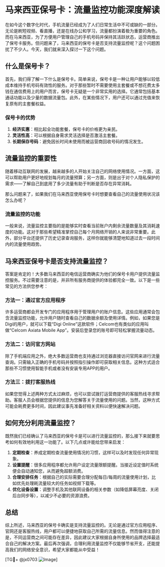 # 马来西亚保号卡：流量监控功能深度解读

在如今这个数字化时代，手机流量已经成为了人们日常生活中不可或缺的一部分。无论是刷短视频、看直播，还是在线办公和学习，流量都扮演着极为重要的角色。而在马来西亚，为了方便用户管理自己的手机号码并保持其活跃状态，运营商推出了保号卡服务。但问题来了，马来西亚的保号卡是否支持流量监控呢？这个问题困扰了不少人。今天，我们就来深入探讨一下这个问题。

## 什么是保号卡？

首先，我们得了解一下什么是保号卡。简单来说，保号卡是一种让用户能够以较低成本维持手机号码有效性的服务。对于那些暂时不需要使用主套餐或不想花费太多钱在通信费用上的用户而言，保号卡无疑是一个非常实用的选择。它通常包括基本通话功能以及少量的数据流量包。此外，在某些情况下，用户还可以通过充值来恢复原有的主套餐权益。

### 保号卡的优势

1. **经济实惠**：相比起全功能套餐，保号卡的价格更为亲民。
2. **灵活性高**：可以根据自身需求灵活选择是否激活主套餐。
3. **长期保存号码**：避免因长时间未使用而被运营商回收号码的情况发生。

## 流量监控的重要性

随着移动互联网的发展，越来越多的人开始关注自己的网络使用情况。一方面，这可以帮助用户更好地规划每月的流量预算；另一方面，则是出于对个人隐私保护的需求——了解自己到底用了多少流量有助于判断是否存在异常消耗。

那么问题来了，如果我们在马来西亚使用保号卡时想要查看自己的流量使用状况该怎么办呢？

### 流量监控的功能

一般来说，流量监控主要指的是能够实时查看当前账户内剩余流量数量及其消耗速度的功能。这对于那些希望精准掌控自己每个月网络开销的人来说非常重要。此外，部分平台还提供了历史记录查询服务，这样你就能够清楚地知道过去一段时间内的流量使用趋势。

## 马来西亚保号卡是否支持流量监控？

答案是肯定的！大多数马来西亚的电信运营商确实为他们的保号卡用户提供流量监控服务。不过需要注意的是，并非所有服务商提供的体验都完全一致。以下是一些常见的方法供您参考：

### 方法一：通过官方应用程序

许多运营商都会开发专门的应用程序用于管理用户的账户信息。这些应用通常会包含流量监控功能，允许用户随时查看自己的数据余额及使用详情。例如，如果您是Digi的用户，就可以下载“Digi Online”这款软件；Celcom也有类似的应用叫做“Celcom Axiata Mobile App”。安装后登录您的账号即可轻松掌握流量动态。

### 方法二：访问官方网站

除了手机端应用之外，绝大多数运营商也支持通过浏览器直接访问官网来进行流量查询。只需输入正确的手机号码并按照指引操作即可获取相关信息。这种方式适合那些不习惯使用智能手机或者没有安装专用APP的用户。

### 方法三：拨打客服热线

如果您觉得上述两种方式太过麻烦，也可以尝试拨打运营商提供的客服热线寻求帮助。客服人员会根据您提供的信息为您解答关于流量使用的问题。当然，这种方式可能会耗费更多时间，因此建议事先准备好相关资料以便快速解决问题。

## 如何充分利用流量监控？

既然我们已经确认了马来西亚的保号卡是可以进行流量监控的，那么接下来就要思考如何有效地利用这一功能了。以下几点或许能给您带来启发：

1. **定期检查**：养成定期检查流量使用情况的习惯，这样可以及时发现任何异常现象。
2. **设置提醒**：很多应用程序都允许用户设定流量限额提醒。当接近设定值时系统便会自动通知您，从而避免超额消费。
3. **合理安排任务**：根据自己的实际需要合理分配每日/每周的流量使用计划，比如优先处理耗流量较大的任务如视频下载等。
4. **优化设备设置**：调整手机及其他联网设备的相关参数（如降低屏幕亮度、关闭后台同步等），以减少不必要的资源浪费。

## 总结

综上所述，马来西亚的保号卡确实是支持流量监控的。无论是通过官方应用程序、官网还是客服热线，用户都可以便捷地获取自己所需的流量信息。然而值得注意的是，不同运营商之间可能存在差异，因此建议大家根据自身所使用的品牌选择最适合自己的解决方案。最后再次强调，合理利用流量监控不仅能够节省开支，还能提高我们的网络安全意识，希望大家都能从中受益！

[TG💪+ @jx0703 ![Image](https://github.com/user-attachments/assets/dbca1d08-cadb-493c-b0ec-ad6f7a83f270)]